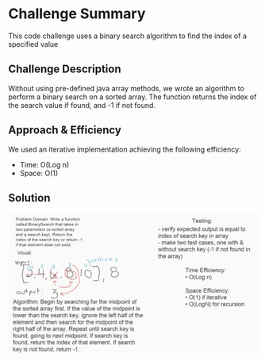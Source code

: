 # Challenge Summary
This code challenge uses a binary search algorithm to find the index of
a specified value

## Challenge Description
Without using pre-defined java array methods, we wrote an algorithm to
perform a binary search on a sorted array. The function returns the index
of the search value if found, and -1 if not found.

## Approach & Efficiency
We used an iterative implementation achieving the following
efficiency:

- Time: O(Log n)
- Space: O(1)

## Solution
![binarySearch](../../resources/BinarySearch.jpg)